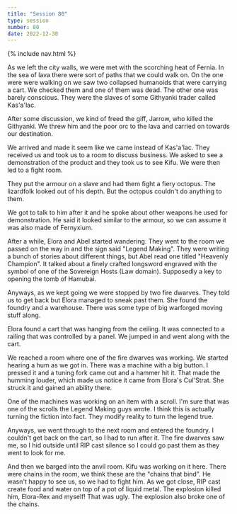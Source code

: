 ```yaml
---
title: "Session 80"
type: session
number: 80
date: 2022-12-30
---
```


{% include nav.html %}

As we left the city walls, we were met with the scorching heat of Fernia. In the sea of lava there were sort of paths that we could walk on. On the one were were walking on we saw two collapsed humanoids that were carrying a cart. We checked them and one of them was dead. The other one was barely conscious. They were the slaves of some Githyanki trader called Kas'a'lac.

After some discussion, we kind of freed the giff, Jarrow, who killed the Githyanki. We threw him and the poor orc to the lava and carried on towards our destination.

We arrived and made it seem like we came instead of Kas'a'lac. They received us and took us to a room to discuss business. We asked to see a demonstration of the product and they took us to see Kifu. We were then led to a fight room.

They put the armour on a slave and had them fight a fiery octopus. The lizardfolk looked out of his depth. But the octopus couldn't do anything to them.

We got to talk to him after it and he spoke about other weapons he used for demonstration. He said it looked similar to the armour, so we can assume it was also made of Fernyxium.

After a while, Elora and Abel started wandering. They went to the room we passed on the way in and the sign said "Legend Making". They were writing a bunch of stories about different things, but Abel read one titled "Heavenly Champion". It talked about a finely crafted longsword engraved with the symbol of one of the Sovereign Hosts (Law domain). Supposedly a key to opening the tomb of Hamubai.

Anyways, as we kept going we were stopped by two fire dwarves. They told us to get back but Elora managed to sneak past them.
She found the foundry and a warehouse. There was some type of big warforged moving stuff along.

Elora found a cart that was hanging from the ceiling. It was connected to a railing that was controlled by a panel. We jumped in and went along with the cart.

We reached a room where one of the fire dwarves was working. We started hearing a hum as we got in. There was a machine with a big button. I pressed it and a tuning fork came out and a hammer hit it. That made the humming louder, which made us notice it came from Elora's Cul'Strat. She struck it and gained an ability there.

One of the machines was working on an item with a scroll. I'm sure that was one of the scrolls the Legend Making guys wrote. I think this is actually turning the fiction into fact. They modify reality to turn the legend true.

Anyways, we went through to the next room and entered the foundry. I couldn't get back on the cart, so I had to run after it. The fire dwarves saw me, so I hid outside until RIP cast silence so I could go past them as they went to look for me.

And then we barged into the anvil room. Kifu was working on it here. There were chains in the room, we think these are the "chains that bind". He wasn't happy to see us, so we had to fight him. As we got close, RIP cast create food and water on top of a pot of liquid metal. The explosion killed him, Elora-Rex and myself! That was ugly. The explosion also broke one of the chains.
